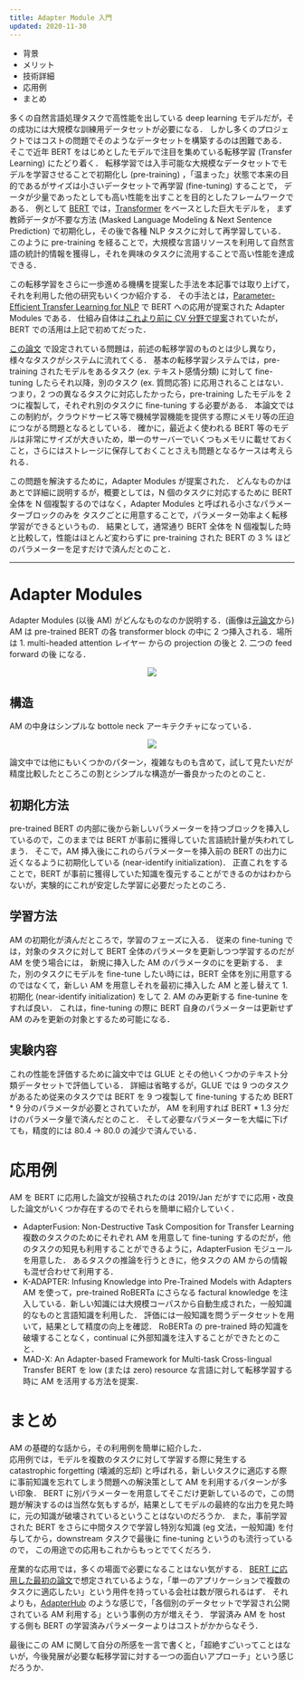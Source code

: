 ```yaml
---
title: Adapter Module 入門
updated: 2020-11-30
---
```


- 背景
- メリット
- 技術詳細
- 応用例
- まとめ

多くの自然言語処理タスクで高性能を出している deep learning モデルだが，その成功には大規模な訓練用データセットが必要になる．
しかし多くのプロジェクトではコストの問題でそのようなデータセットを構築するのは困難である．
そこで近年 BERT をはじめとしたモデルで注目を集めている転移学習 (Transfer Learning) にたどり着く．
転移学習では入手可能な大規模なデータセットでモデルを学習させることで初期化し (pre-training) ，「温まった」状態で本来の目的であるがサイズは小さいデータセットで再学習 (fine-tuning) することで，
データが少量であったとしても高い性能を出すことを目的としたフレームワークである．
例として [BERT](https://arxiv.org/abs/1810.04805) では，[Transformer](https://arxiv.org/abs/1706.03762) をベースとした巨大モデルを，
まず教師データが不要な方法 (Masked Language Modeling & Next Sentence Prediction) で初期化し，その後で各種 NLP タスクに対して再学習している．
このように pre-training を経ることで，大規模な言語リソースを利用して自然言語の統計的情報を獲得し，それを興味のタスクに流用することで高い性能を達成できる．

この転移学習をさらに一歩進める機構を提案した手法を本記事では取り上げて，それを利用した他の研究もいくつか紹介する．
その手法とは，[Parameter-Efficient Transfer Learning for NLP](https://arxiv.org/abs/1902.00751) で BERT への応用が提案された Adapter Modules である．
仕組み自体は[これより前に CV 分野で提案](https://arxiv.org/abs/1705.08045)されていたが，BERT での活用は上記で初めてだった．

[この論文](https://arxiv.org/abs/1902.00751) で設定されている問題は，前述の転移学習のものとは少し異なり，様々なタスクがシステムに流れてくる．
基本の転移学習システムでは，pre-training されたモデルをあるタスク (ex. テキスト感情分類) に対して fine-tuning したらそれ以降，別のタスク (ex. 質問応答) に応用されることはない．
つまり，2 つの異なるタスクに対応したかったら，pre-training したモデルを 2 つに複製して，それぞれ別のタスクに fine-tuning する必要がある．
本論文ではこの制約が，クラウドサービス等で機械学習機能を提供する際にメモリ等の圧迫につながる問題となるとしている．
確かに，最近よく使われる BERT 等のモデルは非常にサイズが大きいため，単一のサーバーでいくつもメモリに載せておくこと，さらにはストレージに保存しておくことさえも問題となるケースは考えられる．

この問題を解決するために，Adapter Modules が提案された．
どんなものかはあとで詳細に説明するが，概要としては，N 個のタスクに対応するために BERT 全体を N 個複製するのではなく，Adapter Modules と呼ばれる小さなパラメーターブロックのみを
タスクごとに用意することで，パラメーター効率よく転移学習ができるというもの．
結果として，通常通り BERT 全体を N 個複製した時と比較して，性能はほとんど変わらずに pre-training された BERT の 3 % ほどのパラメーターを足すだけで済んだとのこと．

---

# Adapter Modules

Adapter Modules (以後 AM) がどんなものなのか説明する．(画像は[元論文](https://arxiv.org/abs/1902.00751)から)
AM は pre-trained BERT の各 transformer block の中に 2 つ挿入される．場所は 1. multi-headed attention レイヤー からの projection の後と 2. 二つの feed forward の後 になる．

<p align="center">
  <img src="https://lh3.googleusercontent.com/pw/ACtC-3fk_wCRAzDcWFzoaxHCku57Qq2lShx-esHtFChjH-TLPHmGti05NiSPYsu2DutnSIP9JddDU3Yu8qsZRm6Ccc97twDRJZ4qj8lucUuutIdPTSQCKo0mD0ZSO2fy0zxMa0ufFhHU_14PM3IBPBgAHRbKDg=w283-h404-no?authuser=0" />
</p>

<!-- アーキテクチャデザイン -->
## 構造
AM の中身はシンプルな bottole neck アーキテクチャになっている．
<p align="center">
  <img src="https://lh3.googleusercontent.com/pw/ACtC-3ephogUzrCIN4i4Ib8t-wWUfAf-WdFzkaJ0evPDwSZ-CNAlkZWJ4S41gnT4IRKaD5Al0b6bOZbC5doS2fEO42sEgR-CsOsDCuS2glG0gKmC-UHHaTk3ifau42itxrWkfYqTUSju40h6WiyVBM0a1qrv_g=w283-h383-no?authuser=0" />
</p>
論文中では他にもいくつかのパターン，複雑なものも含めて，試して見たいだが精度比較したところこの割とシンプルな構造が一番良かったのとのこと．

<!-- 初期化の仕方 -->
## 初期化方法
pre-trained BERT の内部に後から新しいパラメーターを持つブロックを挿入しているので，このままでは BERT が事前に獲得していた言語統計量が失われてしまう．
そこで，AM 挿入後にこれのらパラメーターを挿入前の BERT の出力に近くなるように初期化している (near-identify initialization)．
正直これをすることで，BERT が事前に獲得していた知識を復元することができるのかはわからないが，実験的にこれが安定した学習に必要だったとのころ．

<!-- 利用方法 -->
## 学習方法
AM の初期化が済んだところで，学習のフェーズに入る．
従来の fine-tuning では，対象のタスクに対して BERT 全体のパラメータを更新しつつ学習するのだが AM を使う場合には，
新規に挿入した AM のパラメータのにを更新する．
また，別のタスクにモデルを fine-tune したい時には，BERT 全体を別に用意するのではなくて，新しい AM を用意しそれを最初に挿入した AM と差し替えて 1. 初期化 (near-identify initialization) をして 2. AM のみ更新する fine-tunine をすれば良い．
これは，fine-tuning の際に BERT 自身のパラメーターは更新せず AM のみを更新の対象とするため可能になる．

<!-- 実験内容 -->
## 実験内容
これの性能を評価するために論文中では GLUE とその他いくつかのテキスト分類データセットで評価している．
詳細は省略するが，GLUE では 9 つのタスクがあるため従来のタスクでは BERT を 9 つ複製して fine-tuning するため BERT * 9 分のパラメータが必要とされていたが，
AM を利用すれば BERT * 1.3 分だけのパラメータ量で済んだとのこと．
そして必要なパラメーターを大幅に下げても，精度的には 80.4 → 80.0 の減少で済んでいる．

<!-- 応用例 -->
# 応用例
AM を BERT に応用した論文が投稿されたのは 2019/Jan だがすでに応用・改良した論文がいくつか存在するのでそれらを簡単に紹介していく．

- AdapterFusion: Non-Destructive Task Composition for Transfer Learning
  複数のタスクのためにそれぞれ AM を用意して fine-tuning するのだが，他のタスクの知見も利用することができるように，AdapterFusion モジュールを用意した．
  あるタスクの推論を行うときに，他タスクの AM からの情報も混ぜ合わせて利用する．
- K-ADAPTER: Infusing Knowledge into Pre-Trained Models with Adapters
  AM を使って，pre-trained RoBERTa にさらなる factural knowledge を注入している．新しい知識には大規模コーパスから自動生成された，一般知識的なものと言語知識を利用した．
  評価には一般知識を問うデータセットを用いて，結果として精度の向上を確認．
  RoBERTa の pre-trained 時の知識を破壊することなく，continual に外部知識を注入することができたとのこと．
- MAD-X: An Adapter-based Framework for Multi-task Cross-lingual Transfer
  BERT を low (または zero) resource な言語に対して転移学習する時に AM を活用する方法を提案．

<!-- まとめ -->
# まとめ
AM の基礎的な話から，その利用例を簡単に紹介した．  
応用例では，モデルを複数のタスクに対して学習する際に発生する catastrophic forgetting (壊滅的忘却) と呼ばれる，新しいタスクに適応する際に事前知識を忘れてしまう問題への解決策として AM
を利用するパターンが多い印象．
BERT に別パラメーターを用意してそこだけ更新しているので，この問題が解決するのは当然な気もするが，結果としてモデルの最終的な出力を見た時に，元の知識が破壊されているということはないのだろうか．
また，事前学習された BERT をさらに中間タスクで学習し特別な知識 (eg 文法，一般知識) を付与してから，downstream タスクで最後に fine-tuning というのも流行っているので，
この用途での応用もこれからもっとでてくだろう．

産業的な応用では，多くの場面で必要になることはない気がする．
[BERT に応用した最初の論文](https://arxiv.org/abs/1902.00751)で想定されているような，「単一のアプリケーションで複数のタスクに適応したい」という用件を持っている会社は数が限られるはず．
それよりも，[AdapterHub](https://adapterhub.ml/) のような感じで，「各個別のデータセットで学習され公開されている AM 利用する」という事例の方が増えそう．
学習済み AM を host する側も BERT の学習済みパラメーターよりはコストがかからなそう．

最後にこの AM に関して自分の所感を一言で書くと，「超絶すごいってことはないが，今後発展が必要な転移学習に対する一つの面白いアプローチ」という感じだろうか．
